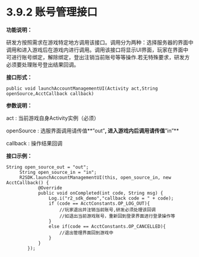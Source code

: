 # 3.9.2 账号管理接口

**功能说明：**

研发方按照需求在游戏特定地方调用该接口。调用分为两种：选择服务器的界面中调用和进入游戏后在游戏内进行调用。调用该接口将显示UI界面，玩家在界面中可进行账号绑定，解除绑定，登出注销当前账号等等操作.若无特殊要求，研发方必须要处理账号登出结果回调。

**接口形式：**

```text
public void launchAccountManagementUI(Activity act,String openSource,AcctCallback callback)
```

**参数说明：**

act : 当前游戏自身Activity实例（必须）

openSource : 选服界面调用请传值**”out”**, 进入游戏内后调用请传值**”in”**

callback : 操作结果回调

**接口示例：**

```text
String open_source_out = "out";
     String open_source_in = "in";
     R2SDK.launchAccountManagementUI(this, open_source_in, new AcctCallback() {
            @Override
            public void onCompleted(int code, String msg) {
                Log.i("r2_sdk_demo","callback code = " + code);
                if (code == AcctConstants.OP_LOG_OUT){
                    //玩家退出并注销当前账号,研发必须处理该回调
                    //如退出当前游戏账号，重新回到登录界面进行登录操作等
                }
                else if(code == AcctConstants.OP_CANCELLED){
                    //退出管理界面回到游戏中
                }
            }
        });
```

